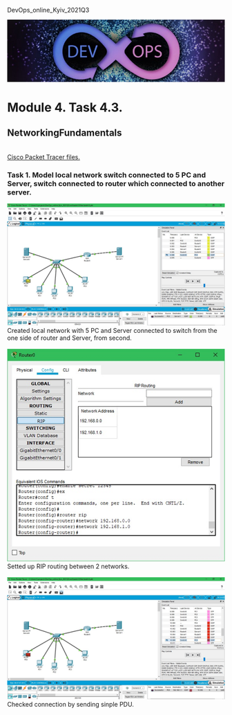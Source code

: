 <p>DevOps_online_Kyiv_2021Q3</p>

<img src="img/devops_head.jpg" alt="DevOps">

<h1>Module 4. Task 4.3.</h1>
<h2>NetworkingFundamentals</h2>
<br>
<a href="https://github.com/vurdaLUCK/DevOps_online_Kyiv_2021Q3/tree/main/m4/task4.3/files" title="Files">Cisco Packet Tracer files.</a>

<h3>Task 1. Model local network switch connected to 5 PC and Server, switch connected to router which connected to another server.</h3>

<p>
<img src="img/task4.3.1.jpg" alt="Task 4.3">
<br>
Created local network with 5 PC and Server connected to switch from the one side of router and Server, from second.
<br>
<br>
<img src="img/task4.3.2.jpg" alt="Task 4.3_2">
<br>
Setted up RIP routing between 2 networks.
<br>
<br>
<img src="img/task4.3.3.jpg" alt="Task 4.3_3">
<br>
Checked connection by sending sinple PDU.
<br>
</p>
